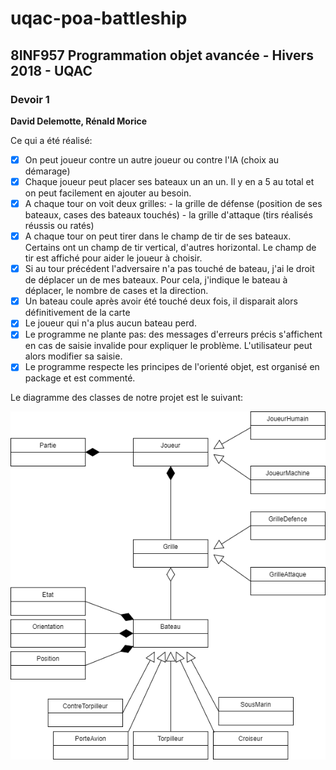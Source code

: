 # uqac-poa-battleship

<h2>8INF957 Programmation objet avancée - Hivers 2018 - UQAC</h2>
<h3>Devoir 1</h3>
<p><b>David Delemotte, Rénald Morice</b></p>

Ce qui a été réalisé:

- [x] On peut joueur contre un autre joueur ou contre l'IA (choix au démarage)
- [x] Chaque joueur peut placer ses bateaux un an un. Il y en a 5 au total et on peut facilement en ajouter au besoin.
- [x] A chaque tour on voit deux grilles:
      - la grille de défense (position de ses bateaux, cases des bateaux touchés)
      - la grille d'attaque (tirs réalisés réussis ou ratés)
- [x] A chaque tour on peut tirer dans le champ de tir de ses bateaux. Certains ont un champ de tir vertical, d'autres horizontal. Le champ de tir est affiché pour aider le joueur à choisir.
- [x] Si au tour précédent l'adversaire n'a pas touché de bateau, j'ai le droit de déplacer un de mes bateaux. Pour cela, j'indique le bateau à déplacer, le nombre de cases et la direction.
- [x] Un bateau coule après avoir été touché deux fois, il disparait alors définitivement de la carte
- [x] Le joueur qui n'a plus aucun bateau perd.
- [x] Le programme ne plante pas: des messages d'erreurs précis s'affichent en cas de saisie invalide pour expliquer le problème. L'utilisateur peut alors modifier sa saisie.
- [x] Le programme respecte les principes de l'orienté objet, est organisé en package et est commenté.

Le diagramme des classes de notre projet est le suivant:

![Diagramme des classes](img/classdiagram.png?raw=true "Diagramme des classes")
